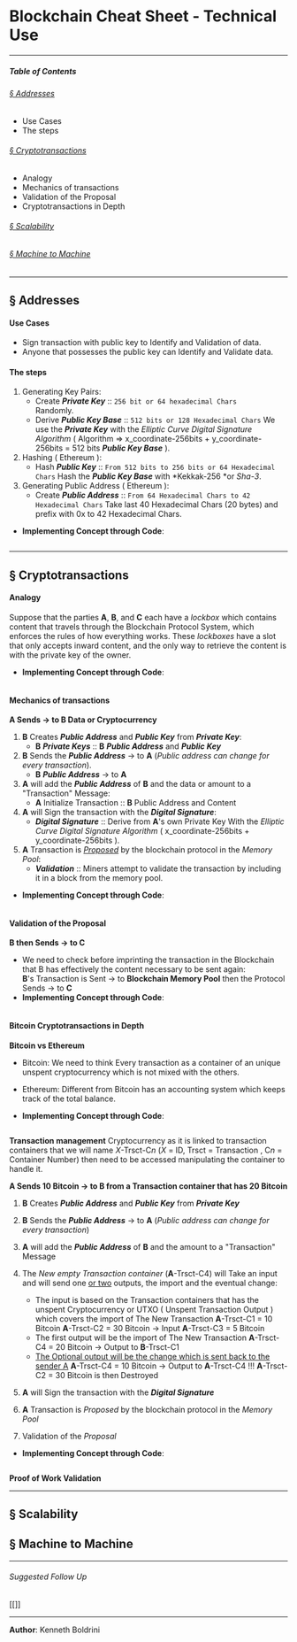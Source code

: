# **Blockchain Cheat Sheet - Technical Use**
---
##### **Table of Contents**
###### [§ Addresses](#-Addresses-1)
- Use Cases
- The steps
###### [§ Cryptotransactions](#-Cryptotransactions-1)
- Analogy
- Mechanics of transactions
- Validation of the Proposal
- Cryptotransactions in Depth 
###### [§ Scalability](#-Scalability-1)

###### [§ Machine to Machine](#-Machine-to-Machine-1)

---
## § Addresses
	  
#### Use Cases
- Sign transaction with public key to Identify and Validation of data.
- Anyone that possesses the public key can Identify and Validate data.
	  
#### The steps  
1. Generating Key Pairs:
	- Create ***Private Key*** :: `256 bit or 64 hexadecimal Chars`  
		Randomly.  
	- Derive ***Public Key Base*** :: `512 bits or 128 Hexadecimal Chars`
		We use the ***Private Key*** with the *Elliptic Curve Digital Signature Algorithm* 
		( Algorithm => x_coordinate-256bits + y_coordinate-256bits = 512 bits ***Public Key Base*** ).
1. Hashing ( Ethereum ):
	- Hash ***Public Key*** :: `From 512 bits to 256 bits or 64 Hexadecimal Chars`
		Hash the ***Public Key Base*** with *Kekkak-256 *or *Sha-3*.
1. Generating Public Address ( Ethereum ):
	- Create ***Public Address*** :: `From 64 Hexadecimal Chars to 42 Hexadecimal Chars`
		Take last 40 Hexadecimal Chars (20 bytes) and prefix with 0x to 42 Hexadecimal Chars.
		
- **Implementing Concept through Code**:
	
```Rust
```
	
	
---
## § Cryptotransactions
	
#### Analogy
	
Suppose that the parties **A**, **B**, and **C** each have a _lockbox_ which contains content that travels through the Blockchain Protocol System, which enforces the rules of how everything works. These _lockboxes_ have a slot that only accepts inward content, and the only way to retrieve the content is with the private key of the owner.
	
- **Implementing Concept through Code**:
	
```Rust

```
	
	
#### Mechanics of transactions
	
**A Sends -> to B Data or Cryptocurrency**
1. **B** Creates ***Public Address*** and ***Public Key*** from ***Private Key***:
	- **B** ***Private Keys*** :: **B** ***Public Address*** and ***Public Key***
2. **B** Sends the ***Public Address*** -> to **A** (*Public address can change for every transaction*).
	- **B** ***Public Address*** -> to **A** 
3. **A** will add the ***Public Address*** of **B** and the data or amount to a "Transaction" Message:
	- **A** Initialize Transaction :: **B** Public Address and Content
4. **A** will Sign the transaction with the ***Digital Signature***:
	- ***Digital Signature*** :: Derive from **A**'s own Private Key
		With the *Elliptic Curve Digital Signature Algorithm* ( x_coordinate-256bits + y_coordinate-256bits ).
5. **A** Transaction is *<ins>Proposed</ins>* by the blockchain protocol in the *Memory Pool*:
	- ***Validation*** :: Miners attempt to validate the transaction by including it in a block from the memory pool.<br>
- **Implementing Concept through Code**:
	
```Rust
```
	
	
#### Validation of the Proposal
	
**B then Sends -> to C** 
- We need to check before imprinting the transaction in the Blockchain that B has effectively the content necessary to be sent again:<br>
	**B**'s Transaction is Sent -> to **Blockchain Memory Pool** then the Protocol Sends -> to **C**<br>
- **Implementing Concept through Code**:
	
```Rust
```
	
	
#### Bitcoin Cryptotransactions in Depth
	
**Bitcoin vs Ethereum**
- Bitcoin: We need to think Every transaction as a container of an unique unspent cryptocurrency which is not mixed with the others.
- Ethereum: Different from Bitcoin has an accounting system which keeps track of the total balance.
	
- **Implementing Concept through Code**:
	
```Rust
```
	
	
**Transaction management**
Cryptocurrency as it is linked to transaction containers 
that we will name *X*-Trsct-C*n* (*X* = ID, Trsct = Transaction , C*n* = Container Number) 
then need to be accessed manipulating the container to handle it.
	
**A Sends 10 Bitcoin -> to B from a Transaction container that has 20 Bitcoin**
1. **B** Creates ***Public Address*** and ***Public Key*** from ***Private Key***
2. **B** Sends the ***Public Address*** -> to **A** (*Public address can change for every transaction*)
3. **A** will add the ***Public Address*** of **B** and the amount to a "Transaction" Message
	
	
4. The *New empty Transaction container* (**A**-Trsct-C4) will Take an input and will send one <ins>or two</ins> outputs, the import and the eventual change:
	- The input is based on the Transaction containers that has the unspent Cryptocurrency or UTXO ( Unspent Transaction Output ) which covers the import of The New Transaction
		**A**-Trsct-C1 = 10 Bitcoin
		**A**-Trsct-C2 = 30 Bitcoin  -> Input
		**A**-Trsct-C3 = 5 Bitcoin
	- The first output will be the import of The New Transaction
		**A**-Trsct-C4  = 20 Bitcoin -> Output to **B**-Trsct-C1
	- <ins>The Optional output will be the change which is sent back to the sender A</ins>
		**A**-Trsct-C4 = 10 Bitcoin -> Output to **A**-Trsct-C4
		!!!
		**A**-Trsct-C2 = 30 Bitcoin is then Destroyed
	
	
5. **A** will Sign the transaction with the ***Digital Signature***
6. **A** Transaction is *Proposed* by the blockchain protocol in the *Memory Pool*
7. Validation of the *Proposal*
	
- **Implementing Concept through Code**:
	
```Rust
```
	
	
**Proof of Work Validation**
	


	
	
---
## § Scalability

## § Machine to Machine

	
	
---
###### Suggested Follow Up
[[]]
	
---
	
**Author**: Kenneth Boldrini